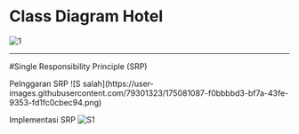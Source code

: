 # Class Diagram Hotel

![1](https://user-images.githubusercontent.com/79301323/175008116-80a68c66-c618-4088-a6d6-1bebc0f53818.png)






***********************************************************************************************************************


<p>#Single Responsibility Principle (SRP)<p>
Pelnggaran SRP
![S salah](https://user-images.githubusercontent.com/79301323/175081087-f0bbbbd3-bf7a-43fe-9353-fd1fc0cbec94.png)


Implementasi SRP
![S1](https://user-images.githubusercontent.com/79301323/175081204-a2cddc41-6d03-45f7-89e6-f9360ee51b82.png)
